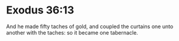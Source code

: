 # Exodus 36:13

And he made fifty taches of gold, and coupled the curtains one unto another with the taches: so it became one tabernacle.